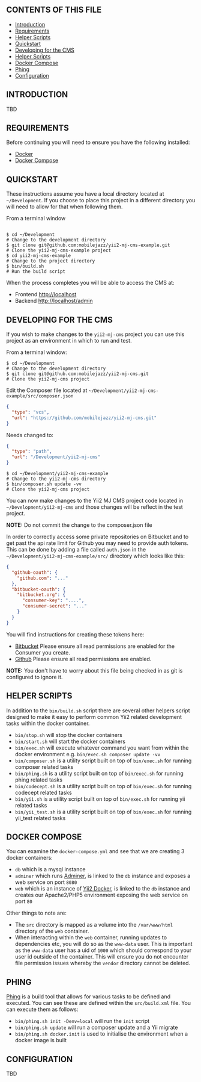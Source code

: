 CONTENTS OF THIS FILE
---------------------
   
 * [Introduction](#introduction)
 * [Requirements](#requirements)
 * [Helper Scripts](#helper-scripts)
 * [Quickstart](#quickstart)
 * [Developing for the CMS](#developing-for-the-cms)
 * [Helper Scripts](#helper-scripts)
 * [Docker Compose](#docker-compose)
 * [Phing](#phing)
 * [Configuration](#configuration)
 
INTRODUCTION
------------

TBD

REQUIREMENTS
------------

Before continuing you will need to ensure you have the following installed:

 * [Docker](https://www.docker.com)
 * [Docker Compose](https://docs.docker.com/compose)
 
QUICKSTART
----------

These instructions assume you have a local directory located at `~/Development`. If you choose to place this project in a different directory you will need to allow for that when following them.

From a terminal window

```

$ cd ~/Development                                                      # Change to the development directory  
$ git clone git@github.com:mobilejazz/yii2-mj-cms-example.git           # Clone the yii2-mj-cms-example project
$ cd yii2-mj-cms-example                                                # Change to the project directory
$ bin/build.sh                                                          # Run the build script
```

When the process completes you will be able to access the CMS at:

* Frontend  [http://localhost](http://localhost)
* Backend   [http://localhost/admin](http://localhost/admin)

DEVELOPING FOR THE CMS
----------------------

If you wish to make changes to the `yii2-mj-cms` project you can use this project as an environment in which to run and test.

From a terminal window:

```  
$ cd ~/Development                                                      # Change to the development directory
$ git clone git@github.com:mobilejazz/yii2-mj-cms.git                   # Clone the yii2-mj-cms project
```

Edit the Composer file located at `~/Development/yii2-mj-cms-example/src/composer.json`

```json
{
  "type": "vcs",
  "url": "https://github.com/mobilejazz/yii2-mj-cms.git"
}
```

Needs changed to:

```json
{
  "type": "path",
  "url": "/Development/yii2-mj-cms"
}
```

```
$ cd ~/Development/yii2-mj-cms-example                                  # Change to the yii2-mj-cms directory  
$ bin/composer.sh update -vv                                            # Clone the yii2-mj-cms project
```

You can now make changes to the Yii2 MJ CMS project code located in `~/Development/yii2-mj-cms` and those changes will be reflect in the test project.

**NOTE:** Do not commit the change to the composer.json file

In order to correctly access some private repositories on Bitbucket and to get past the api rate limit for Github you may need to provide auth tokens. This can be done by adding a file called `auth.json` in the `~/Development/yii2-mj-cms-example/src/` directory which looks like this:

```json
{
  "github-oauth": {
    "github.com": "..."
  },
  "bitbucket-oauth": {
    "bitbucket.org": {
      "consumer-key": "....",
      "consumer-secret": "..."
    }
  }
}

```

You will find instructions for creating these tokens here:

* [Bitbucket](https://confluence.atlassian.com/bitbucket/oauth-on-bitbucket-cloud-238027431.html#OAuthonBitbucketCloud-Createaconsumer) Please ensure all read permissions are enabled for the Consumer you create.
* [Github](https://help.github.com/articles/creating-a-personal-access-token-for-the-command-line/) Please ensure all read permissions are enabled.

**NOTE:** You don't have to worry about this file being checked in as git is configured to ignore it.

HELPER SCRIPTS
--------------

In addition to the `bin/build.sh` script there are several other helpers script designed to make it easy to perform common Yii2 related development tasks within the docker container.

 * `bin/stop.sh` will stop the docker containers
 * `bin/start.sh` will start the docker containers
 * `bin/exec.sh` will execute whatever command you want from within the docker environment e.g. `bin/exec.sh composer update -vv`
 * `bin/composer.sh` is a utility script built on top of `bin/exec.sh` for running composer related tasks
 * `bin/phing.sh` is a utility script built on top of `bin/exec.sh` for running phing related tasks
 * `bin/codecept.sh` is a utility script built on top of `bin/exec.sh` for running codecept related tasks
 * `bin/yii.sh` is a utility script built on top of `bin/exec.sh` for running yii related tasks
 * `bin/yii_test.sh` is a utility script built on top of `bin/exec.sh` for running yii_test related tasks
 
DOCKER COMPOSE
--------------

You can examine the `docker-compose.yml` and see that we are creating 3 docker containers:

 * `db` which is a mysql instance
 * `adminer` which runs [Adminer](https://www.adminer.org), is linked to the `db` instance and exposes a web service on port `8080`
 * `web` which is an instance of [Yii2 Docker](https://hub.docker.com/r/mobilejazz/yii2-docker), is linked to the `db` instance and creates our Apache2/PHP5 environment exposing the web service on port `80`

Other things to note are:

 * The `src` directory is mapped as a volume into the `/var/www/html` directory of the `web` container.
 * When interacting within the `web` container, running updates to dependencies etc, you will do so as the `www-data` user. This is important as the `www-data` user has a uid of `1000` which should correspond to your user id outside of the container. This will ensure you do not encounter file permission issues whereby the `vendor` directory cannot be deleted.

PHING
-----

[Phing](https://www.phing.info) is a build tool that allows for various tasks to be defined and executed. You can see these are defined within the `src/build.xml` file. You can execute them as follows:

 * `bin/phing.sh init -Denv=local` will run the `init` script
 * `bin/phing.sh update` will run a composer update and a Yii migrate
 * `bin/phing.sh docker.init` is used to initialise the environment when a docker image is built

CONFIGURATION
-------------

TBD
  